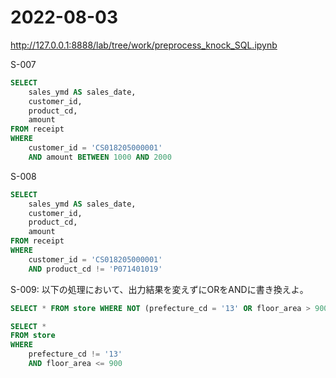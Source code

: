 # 2022-08-03

http://127.0.0.1:8888/lab/tree/work/preprocess_knock_SQL.ipynb

S-007
```sql
SELECT
    sales_ymd AS sales_date,
    customer_id,
    product_cd,
    amount
FROM receipt
WHERE
    customer_id = 'CS018205000001'
    AND amount BETWEEN 1000 AND 2000
```

S-008
```sql
SELECT
    sales_ymd AS sales_date,
    customer_id,
    product_cd,
    amount
FROM receipt
WHERE
    customer_id = 'CS018205000001'
    AND product_cd != 'P071401019'
```

S-009: 以下の処理において、出力結果を変えずにORをANDに書き換えよ。
```sql
SELECT * FROM store WHERE NOT (prefecture_cd = '13' OR floor_area > 900)
```

```sql
SELECT * 
FROM store
WHERE 
    prefecture_cd != '13'
    AND floor_area <= 900
```
